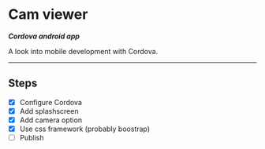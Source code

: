 # Cam viewer

***Cordova android app***

A look into mobile development with Cordova.

---

## Steps

* [x] Configure Cordova
* [x] Add splashscreen
* [x] Add camera option
* [x] Use css framework (probably boostrap)
* [ ] Publish